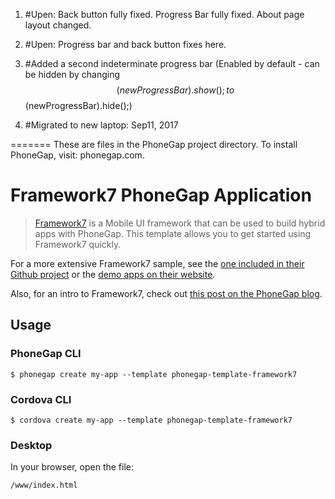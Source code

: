 1) #Upen: Back button fully fixed. Progress Bar fully fixed. About page layout changed.

2) #Upen: Progress bar and back button fixes here. 

3) #Added a second indeterminate progress bar (Enabled by default - can be hidden by changing $$(newProgressBar).show(); to $$(newProgressBar).hide();)

4) #Migrated to new laptop: Sep11, 2017

=======
These are files in the PhoneGap project directory.
To install PhoneGap, visit: phonegap.com.
# Framework7 PhoneGap Application 

> [Framework7](http://www.idangero.us/framework7) is a Mobile UI framework that can be used to build hybrid apps with PhoneGap. This template allows you to get started using Framework7 
  quickly. 
  
  For a more extensive Framework7 sample, see the [one included in their Github project](https://github.com/nolimits4web/Framework7/tree/master/dist)
  or the [demo apps on their website](http://www.idangero.us/framework7/apps/#.VpQCc5MrKjQ).
    
  Also, for an intro to Framework7, check out [this post on the PhoneGap blog](http://phonegap.com/blog/2015/11/30/framework7/).   


## Usage
    
### PhoneGap CLI

    $ phonegap create my-app --template phonegap-template-framework7

### Cordova CLI

    $ cordova create my-app --template phonegap-template-framework7
    
### Desktop

In your browser, open the file:

    /www/index.html
